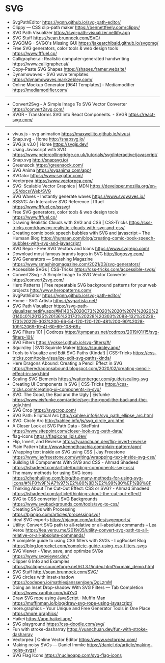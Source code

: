 # SVG


* SvgPathEditor <https://yqnn.github.io/svg-path-editor/>
* Clippy — CSS clip-path maker <https://bennettfeely.com/clippy/>
* SVG Path Visualizer <https://svg-path-visualizer.netlify.app>
* SVG Stuff <https://sean.brunnock.com/SVG/>
* SVGOMG - SVGO's Missing GUI <https://jakearchibald.github.io/svgomg/>
* Free SVG generators, color tools & web design tools <https://www.fffuel.co/>
* Calligrapher.ai: Realistic computer-generated handwriting <https://www.calligrapher.ai/>
* Copy-Paste SVG Shapes <https://shapes.framer.website/>
* Dynamowaves - SVG wave templates <https://dynamowaves.markzebley.com/>
* Online Mockup Generator [9641 Templates] - Mediamodifier <https://mediamodifier.com/>

---
* Convert2Svg - A Simple Image To SVG Vector Converter <https://convert2svg.com/>
* SVGR - Transforms SVG into React Components. - SVGR <https://react-svgr.com/>

---

* vivus.js - svg animation <https://maxwellito.github.io/vivus/>
* Snap.svg - Home <http://snapsvg.io/>
* SVG.js v3.0 | Home <https://svgjs.dev/>
* Using Javascript with SVG <https://www.petercollingridge.co.uk/tutorials/svg/interactive/javascript/>
* Snap.svg <http://snapsvg.io/>
* Greensock <https://greensock.com/>
* SVG Anima <https://svganima.com/app/>
* SVGator <https://www.svgator.com/>
* Vectorpea <https://www.vectorpea.com/> 
* SVG: Scalable Vector Graphics | MDN <https://developer.mozilla.org/en-US/docs/Web/SVG>
* SVG Waves - Instantly generate waves <https://www.svgwaves.io/>
* SSSVG: An Interactive SVG Reference | fffuel <https://www.fffuel.co/sssvg/>
* Free SVG generators, color tools & web design tools <https://www.fffuel.co/>
* Drawing Realistic Clouds with SVG and CSS | CSS-Tricks <https://css-tricks.com/drawing-realistic-clouds-with-svg-and-css/>
* Creating comic book speech bubbles with SVG and javascript – The Humaan Blog <https://humaan.com/blog/creating-comic-book-speech-bubbles-with-svg-and-javascript/>
* SVG Repo - Free SVG Vectors and Icons <https://www.svgrepo.com/>
* Download most famous brands logos in SVG <http://logosvg.com/>
* SVG Generators — Smashing Magazine <https://www.smashingmagazine.com/2021/03/svg-generators/>
* Accessible SVGs | CSS-Tricks <https://css-tricks.com/accessible-svgs/>
* Convert2Svg - A Simple Image To SVG Vector Converter <https://convert2svg.com/>
* Hero Patterns | Free repeatable SVG background patterns for your web projects <http://www.heropatterns.com/>
* SvgPathEditor <https://yqnn.github.io/svg-path-editor/>
* Home - SVG Artista <https://svgartista.net/>
* SVG Path Visualizer <https://svg-path-visualizer.netlify.app/#M140%2020C73%2020%2020%2074%2020%20140c0%20135%20136%20170%20228%20303%2088-132%20229-173%20229-303%200-66-54-120-120-120-48%200-90%2028-109%2069-19-41-60-69-108-69z>
* SVG Filters 101 | Codrops <https://tympanus.net/codrops/2019/01/15/svg-filters-101/>
* SVG Filters <https://yoksel.github.io/svg-filters/#/>
* Squircley | SVG Squircle Maker <https://squircley.app/>
* Tools to Visualize and Edit SVG Paths (Kinda!) | CSS-Tricks <https://css-tricks.com/tools-visualize-edit-svg-paths-kinda/>
* Here Dragons Abound: Creating a Pencil Effect in SVG <https://heredragonsabound.blogspot.com/2020/02/creating-pencil-effect-in-svg.html>
* Scaling SVG Elements <https://wattenberger.com/guide/scaling-svg>
* Creating UI Components in SVG | CSS-Tricks <https://css-tricks.com/creating-ui-components-in-svg/>
* SVG: The Good, the Bad and the Ugly | Eisfunke <https://www.eisfunke.com/article/svg-the-good-the-bad-and-the-ugly.html>
* SVG Crop <https://svgcrop.com/>
* SVG Path: Elliptical Arc <http://xahlee.info/js/svg_path_ellipse_arc.html>
* SVG: Circle Arc <http://xahlee.info/js/svg_circle_arc.html>
* A Closer Look at SVG Path Data - SitePoint <https://www.sitepoint.com/closer-look-svg-path-data/>
* flag-icons <https://flagicons.lipis.dev/>
* Flip, Invert, and Reverse <https://yuanchuan.dev/flip-invert-reverse>
* Plain Pattern <http://www.kennethcachia.com/plain-pattern/app/>
* Wrapping text inside an SVG using CSS | Jay Freestone <https://www.jayfreestone.com/writing/wrappping-text-inside-svg-css/>
* Building UI Components With SVG and CSS - Ahmad Shadeed <https://ishadeed.com/article/building-components-svg-css/>
* The many methods for using SVG icons <https://chenhuijing.com/blog/the-many-methods-for-using-svg-icons/#%F0%9F%A7%97%E2%80%8D%E2%99%80%EF%B8%8F>
* Thinking About The Cut-Out Effect: CSS or SVG? - Ahmad Shadeed <https://ishadeed.com/article/thinking-about-the-cut-out-effect/>
* SVG to CSS converter | SVG Backgrounds <https://www.svgbackgrounds.com/tools/svg-to-css/>
* Creating SVGs with Processing <https://bjango.com/articles/processingsvg/>
* Ideal SVG exports <https://bjango.com/articles/svgexports/>
* Utility: Convert SVG path to all-relative or all-absolute commands – Lea Verou <https://lea.verou.me/2019/05/utility-convert-svg-path-to-all-relative-or-all-absolute-commands/>
* A complete guide to using CSS filters with SVGs - LogRocket Blog <https://blog.logrocket.com/complete-guide-using-css-filters-svgs>
* SVG Viewer - View, save, and optimize SVGs <https://www.svgviewer.dev/>
* Clipper 6 Info and Examples <https://jsclipper.sourceforge.net/6.1.3.1/index.html?p=main_demo.html>
* SVG Stuff <http://sean.brunnock.com/SVG/>
* SVG circles with inset-shadow <https://codepen.io/mathiesjanssen/pen/QgLzmM>
* Doing an Inset Drop-shadow With SVG Filters — Tab Completion <https://www.xanthir.com/b4Yv0>
* Draw SVG rope using JavaScript · Muffin Man <https://muffinman.io/blog/draw-svg-rope-using-javascript/>
* more.graphics - Your Unique and Free Generator Tools in One Place <https://more.graphics/>
* Haikei <https://app.haikei.app/>
* SVG playground <https://css-doodle.com/svg/>
* Fun with stroke-dasharray <https://yuanchuan.dev/fun-with-stroke-dasharray>
* Vectorpea | Online Vector Editor <https://www.vectorpea.com/>
* Making noisy SVGs — Daniel Immke <https://daniel.do/article/making-noisy-svgs/>
* SVG Flag Icons <https://nucleoapp.com/svg-flag-icons>


